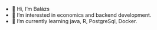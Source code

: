 - 👋 Hi, I’m Balázs
- 👀 I’m interested in economics and backend development.
- 🌱 I’m currently learning java, R, PostgreSql, Docker.


<!---
balazsjonas/balazsjonas is a ✨ special ✨ repository because its `README.md` (this file) appears on your GitHub profile.
You can click the Preview link to take a look at your changes.
--->
